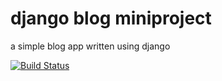 # django blog miniproject

a simple blog app written using django



[![Build Status](https://travis-ci.org/dougd94/django-blog.svg?branch=master)](https://travis-ci.org/dougd94/django-blog)